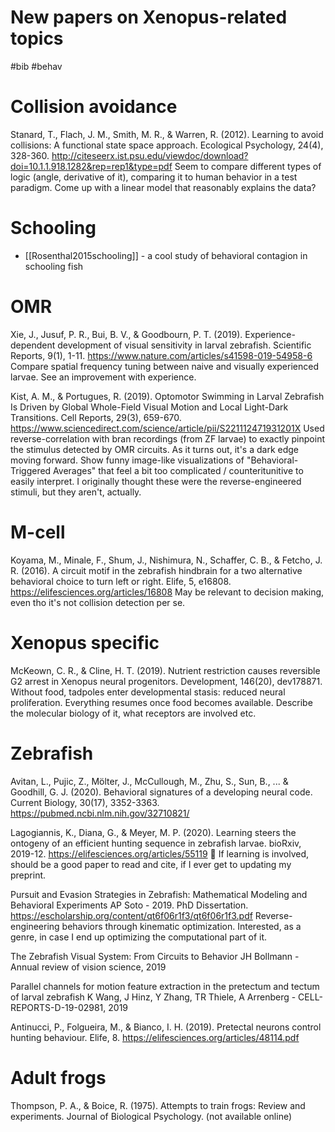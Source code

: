 # New papers on Xenopus-related topics

#bib #behav

# Collision avoidance

Stanard, T., Flach, J. M., Smith, M. R., & Warren, R. (2012). Learning to avoid collisions: A functional state space approach. Ecological Psychology, 24(4), 328-360.
http://citeseerx.ist.psu.edu/viewdoc/download?doi=10.1.1.918.1282&rep=rep1&type=pdf
Seem to compare different types of logic (angle, derivative of it), comparing it to human behavior in a test paradigm. Come up with a linear model that reasonably explains the data?

# Schooling

* [[Rosenthal2015schooling]] - a cool study of behavioral contagion in schooling fish

# OMR
Xie, J., Jusuf, P. R., Bui, B. V., & Goodbourn, P. T. (2019). Experience-dependent development of visual sensitivity in larval zebrafish. Scientific Reports, 9(1), 1-11.
https://www.nature.com/articles/s41598-019-54958-6
Compare spatial frequency tuning between naive and visually experienced larvae. See an improvement with experience.

Kist, A. M., & Portugues, R. (2019). Optomotor Swimming in Larval Zebrafish Is Driven by Global Whole-Field Visual Motion and Local Light-Dark Transitions. Cell Reports, 29(3), 659-670.
https://www.sciencedirect.com/science/article/pii/S221112471931201X
Used reverse-correlation with bran recordings (from ZF larvae) to exactly pinpoint the stimulus detected by OMR circuits. As it turns out, it's a dark edge moving forward. Show funny image-like visualizations of "Behavioral-Triggered Averages" that feel a bit too complicated / counteritunitive to easily interpret. I originally thought these were the reverse-engineered stimuli, but they aren't, actually.

# M-cell
Koyama, M., Minale, F., Shum, J., Nishimura, N., Schaffer, C. B., & Fetcho, J. R. (2016). A circuit motif in the zebrafish hindbrain for a two alternative behavioral choice to turn left or right. Elife, 5, e16808.
https://elifesciences.org/articles/16808
May be relevant to decision making, even tho it's not collision detection per se.

# Xenopus specific

McKeown, C. R., & Cline, H. T. (2019). Nutrient restriction causes reversible G2 arrest in Xenopus neural progenitors. Development, 146(20), dev178871.
Without food, tadpoles enter developmental stasis: reduced neural proliferation. Everything resumes once food becomes available. Describe the molecular biology of it, what receptors are involved etc.

# Zebrafish

Avitan, L., Pujic, Z., Mölter, J., McCullough, M., Zhu, S., Sun, B., ... & Goodhill, G. J. (2020). Behavioral signatures of a developing neural code. Current Biology, 30(17), 3352-3363.
https://pubmed.ncbi.nlm.nih.gov/32710821/

Lagogiannis, K., Diana, G., & Meyer, M. P. (2020). Learning steers the ontogeny of an efficient hunting sequence in zebrafish larvae. bioRxiv, 2019-12.
https://elifesciences.org/articles/55119
💎 If learning is involved, should be a good paper to read and cite, if I ever get to updating my preprint.

Pursuit and Evasion Strategies in Zebrafish: Mathematical Modeling and Behavioral Experiments
AP Soto - 2019. PhD Dissertation.
https://escholarship.org/content/qt6f06r1f3/qt6f06r1f3.pdf
Reverse-engineering behaviors through kinematic optimization. Interested, as a genre, in case I end up optimizing the computational part of it.

The Zebrafish Visual System: From Circuits to Behavior
JH Bollmann - Annual review of vision science, 2019

Parallel channels for motion feature extraction in the pretectum and tectum of larval zebrafish
K Wang, J Hinz, Y Zhang, TR Thiele, A Arrenberg - CELL-REPORTS-D-19-02981, 2019

Antinucci, P., Folgueira, M., & Bianco, I. H. (2019). Pretectal neurons control hunting behaviour. Elife, 8.
https://elifesciences.org/articles/48114.pdf

# Adult frogs

Thompson, P. A., & Boice, R. (1975). Attempts to train frogs: Review and experiments. Journal of Biological Psychology.
(not available online)